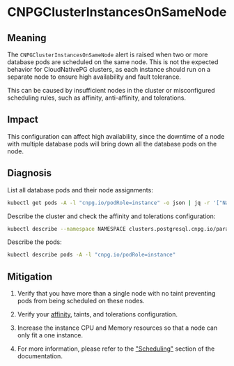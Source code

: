 CNPGClusterInstancesOnSameNode
============================

Meaning
-------

The `CNPGClusterInstancesOnSameNode` alert is raised when two or more database pods are scheduled on the same node. This is not the expected behavior for CloudNativePG clusters, as each instance should run on a separate node to ensure high availability and fault tolerance.

This can be caused by insufficient nodes in the cluster or misconfigured scheduling rules, such as affinity, anti-affinity, and tolerations.

Impact
------

This configuration can affect high availability, since the downtime of a node with multiple database pods will bring down all the database pods on the node.

Diagnosis
---------

List all database pods and their node assignments:

```bash
kubectl get pods -A -l "cnpg.io/podRole=instance" -o json | jq -r '["Namespace", "Pod", "Node"], ( .items[] | [.metadata.namespace, .metadata.name, .spec.nodeName]) | @tsv' | column -t
```

Describe the cluster and check the affinity and tolerations configuration:

```bash
kubectl describe --namespace NAMESPACE clusters.postgresql.cnpg.io/paradedb
```

Describe the pods:

```bash
kubectl describe pods -A -l "cnpg.io/podRole=instance"
```

Mitigation
----------

1. Verify that you have more than a single node with no taint preventing pods from being scheduled on these nodes.

2. Verify your [affinity](https://kubernetes.io/docs/concepts/scheduling-eviction/assign-pod-node/), taints, and tolerations configuration.

3. Increase the instance CPU and Memory resources so that a node can only fit a one instance.

4. For more information, please refer to the ["Scheduling"](https://cloudnative-pg.io/documentation/current/scheduling/) section of the documentation.
